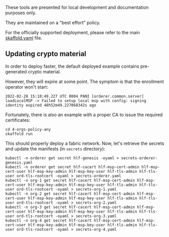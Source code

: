 These tools are presented for local development and documentation purposes only.

They are maintained on a "best effort" policy.

For the officially supported deployment, please refer to the main [skaffold.yaml](../skaffold.yaml) file.

## Updating crypto material

In order to deploy faster, the default deployed example contains pre-generated crypto material.

However, they will expire at some point. The symptom is that the enrollment operator won't start:

```
2022-02-28 15:10:49.227 UTC 0004 PANI [orderer.common.server] loadLocalMSP -> Failed to setup local msp with config: signing identity expired 48h52m49.227068342s ago
```

Fortunately, there is also an example with a proper CA to issue the required certificates:
```
cd 4-orgs-policy-any
skaffold run
```

This should properly deploy a fabric network.
Now, let's retrieve the secrets and update the manifests (in `secrets` directory):

```
kubectl -n orderer get secret hlf-genesis -oyaml > secrets-orderer-genesis.yaml
kubectl -n orderer get secret hlf-cacert hlf-msp-cert-admin hlf-msp-cert-user hlf-msp-key-admin hlf-msp-key-user hlf-tls-admin hlf-tls-user ord-tls-rootcert -oyaml > secrets-orderer.yaml
kubectl -n org-1 get secret hlf-cacert hlf-msp-cert-admin hlf-msp-cert-user hlf-msp-key-admin hlf-msp-key-user hlf-tls-admin hlf-tls-user ord-tls-rootcert -oyaml > secrets-org-1.yaml
kubectl -n org-2 get secret hlf-cacert hlf-msp-cert-admin hlf-msp-cert-user hlf-msp-key-admin hlf-msp-key-user hlf-tls-admin hlf-tls-user ord-tls-rootcert -oyaml > secrets-org-2.yaml
kubectl -n org-3 get secret hlf-cacert hlf-msp-cert-admin hlf-msp-cert-user hlf-msp-key-admin hlf-msp-key-user hlf-tls-admin hlf-tls-user ord-tls-rootcert -oyaml > secrets-org-3.yaml
kubectl -n org-4 get secret hlf-cacert hlf-msp-cert-admin hlf-msp-cert-user hlf-msp-key-admin hlf-msp-key-user hlf-tls-admin hlf-tls-user ord-tls-rootcert -oyaml > secrets-org-4.yaml
```
